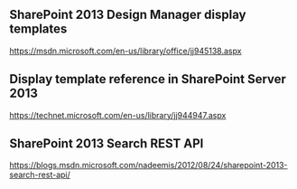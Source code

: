 ## SharePoint 2013 Design Manager display templates

https://msdn.microsoft.com/en-us/library/office/jj945138.aspx

## Display template reference in SharePoint Server 2013

https://technet.microsoft.com/en-us/library/jj944947.aspx

## SharePoint 2013 Search REST API

https://blogs.msdn.microsoft.com/nadeemis/2012/08/24/sharepoint-2013-search-rest-api/

